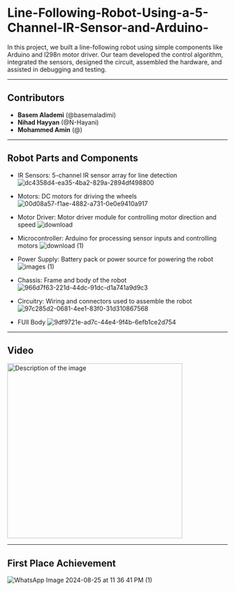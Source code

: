 # Line-Following-Robot-Using-a-5-Channel-IR-Sensor-and-Arduino-
In this project, we built a line-following robot using simple components like Arduino and  l298n motor driver. Our team developed the control algorithm, integrated the sensors, designed the circuit, assembled the hardware, and assisted in debugging and testing.
________________________________________________________________________________________________
## Contributors

- **Basem Alademi** (@basemaladimi)
- **Nihad Hayyan** (@N-Hayani) 
- **Mohammed Amin** (@)

________________________________________________________________________________________________
## Robot Parts and Components

- IR Sensors: 5-channel IR sensor array for line detection
  ![dc4358d4-ea35-4ba2-829a-2894df498800](https://github.com/user-attachments/assets/d3c258d3-7903-4b82-83ef-66a47aab9f0d)

  

- Motors: DC motors for driving the wheels
  ![00d08a57-f1ae-4882-a731-0e0e9410a917](https://github.com/user-attachments/assets/a9832221-2f1a-46d5-9e36-b901d72e828a)

  

- Motor Driver: Motor driver module for controlling motor direction and speed
  ![download](https://github.com/user-attachments/assets/c2b1ff4b-e6cd-40c3-bafb-2dda9e3c291f)

  

- Microcontroller: Arduino for processing sensor inputs and controlling motors
  ![download (1)](https://github.com/user-attachments/assets/2b7229be-e506-4eb8-a8d4-5eaa45a35c8c)

  

- Power Supply: Battery pack or power source for powering the robot
  ![images (1)](https://github.com/user-attachments/assets/2e4c0865-3702-481a-8488-f19c2b83865c)

  

- Chassis: Frame and body of the robot
  ![966d7f63-221d-44dc-91dc-d1a741a9d9c3](https://github.com/user-attachments/assets/84306e6d-bcea-46f3-a80d-e71952843e26)

  

- Circuitry: Wiring and connectors used to assemble the robot
  ![97c285d2-0681-4ee1-83f0-31d310867568](https://github.com/user-attachments/assets/68237dd7-2fb0-4d97-8c51-fe2553d93cc1)

  

- FUll Body
  ![9df9721e-ad7c-44e4-9f4b-6efb1ce2d754](https://github.com/user-attachments/assets/83aaa9fe-1972-4269-be61-6b0f4d402f5d)

  
__________________________________________________________________________________________________
## Video


<img src="https://github.com/user-attachments/assets/9988d5d1-4dbb-4318-b2b7-a6e13beca8db" alt="Description of the image" width="400" />






__________________________________________________________________________________________________

## First Place Achievement

![WhatsApp Image 2024-08-25 at 11 36 41 PM (1)](https://github.com/user-attachments/assets/9988d5d1-4dbb-4318-b2b7-a6e13beca8db)

